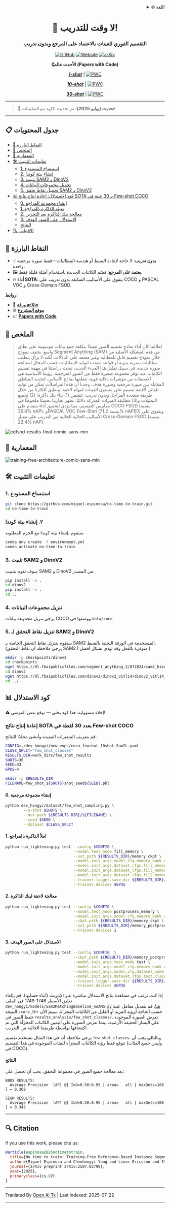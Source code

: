 <div align="right">
  <details>
    <summary >🌐 اللغة</summary>
    <div>
      <div align="center">
        <a href="https://openaitx.github.io/view.html?user=miquel-espinosa&project=no-time-to-train&lang=en">English</a>
        | <a href="https://openaitx.github.io/view.html?user=miquel-espinosa&project=no-time-to-train&lang=zh-CN">简体中文</a>
        | <a href="https://openaitx.github.io/view.html?user=miquel-espinosa&project=no-time-to-train&lang=zh-TW">繁體中文</a>
        | <a href="https://openaitx.github.io/view.html?user=miquel-espinosa&project=no-time-to-train&lang=ja">日本語</a>
        | <a href="https://openaitx.github.io/view.html?user=miquel-espinosa&project=no-time-to-train&lang=ko">한국어</a>
        | <a href="https://openaitx.github.io/view.html?user=miquel-espinosa&project=no-time-to-train&lang=hi">हिन्दी</a>
        | <a href="https://openaitx.github.io/view.html?user=miquel-espinosa&project=no-time-to-train&lang=th">ไทย</a>
        | <a href="https://openaitx.github.io/view.html?user=miquel-espinosa&project=no-time-to-train&lang=fr">Français</a>
        | <a href="https://openaitx.github.io/view.html?user=miquel-espinosa&project=no-time-to-train&lang=de">Deutsch</a>
        | <a href="https://openaitx.github.io/view.html?user=miquel-espinosa&project=no-time-to-train&lang=es">Español</a>
        | <a href="https://openaitx.github.io/view.html?user=miquel-espinosa&project=no-time-to-train&lang=it">Italiano</a>
        | <a href="https://openaitx.github.io/view.html?user=miquel-espinosa&project=no-time-to-train&lang=ru">Русский</a>
        | <a href="https://openaitx.github.io/view.html?user=miquel-espinosa&project=no-time-to-train&lang=pt">Português</a>
        | <a href="https://openaitx.github.io/view.html?user=miquel-espinosa&project=no-time-to-train&lang=nl">Nederlands</a>
        | <a href="https://openaitx.github.io/view.html?user=miquel-espinosa&project=no-time-to-train&lang=pl">Polski</a>
        | <a href="https://openaitx.github.io/view.html?user=miquel-espinosa&project=no-time-to-train&lang=ar">العربية</a>
        | <a href="https://openaitx.github.io/view.html?user=miquel-espinosa&project=no-time-to-train&lang=fa">فارسی</a>
        | <a href="https://openaitx.github.io/view.html?user=miquel-espinosa&project=no-time-to-train&lang=tr">Türkçe</a>
        | <a href="https://openaitx.github.io/view.html?user=miquel-espinosa&project=no-time-to-train&lang=vi">Tiếng Việt</a>
        | <a href="https://openaitx.github.io/view.html?user=miquel-espinosa&project=no-time-to-train&lang=id">Bahasa Indonesia</a>
      </div>
    </div>
  </details>
</div>

<div align="center">

# 🚀 لا وقت للتدريب!  
### التقسيم الفوري للعينات بالاعتماد على المرجع وبدون تدريب  
[![GitHub](https://img.shields.io/badge/%E2%80%8B-No%20Time%20To%20Train-black?logo=github)](https://github.com/miquel-espinosa/no-time-to-train)
[![Website](https://img.shields.io/badge/🌐-Project%20Page-grey)](https://miquel-espinosa.github.io/no-time-to-train/)
[![arXiv](https://img.shields.io/badge/arXiv-2507.02798-b31b1b)](https://arxiv.org/abs/2507.02798)

**الأحدث عالميًا (Papers with Code)**

[**_1-shot_**](https://paperswithcode.com/sota/few-shot-object-detection-on-ms-coco-1-shot?p=no-time-to-train-training-free-reference) | [![PWC](https://img.shields.io/endpoint.svg?url=https://paperswithcode.com/badge/no-time-to-train-training-free-reference/few-shot-object-detection-on-ms-coco-1-shot)](https://paperswithcode.com/sota/few-shot-object-detection-on-ms-coco-1-shot?p=no-time-to-train-training-free-reference)

[**_10-shot_**](https://paperswithcode.com/sota/few-shot-object-detection-on-ms-coco-10-shot?p=no-time-to-train-training-free-reference) | [![PWC](https://img.shields.io/endpoint.svg?url=https://paperswithcode.com/badge/no-time-to-train-training-free-reference/few-shot-object-detection-on-ms-coco-10-shot)](https://paperswithcode.com/sota/few-shot-object-detection-on-ms-coco-10-shot?p=no-time-to-train-training-free-reference)

[**_30-shot_**](https://paperswithcode.com/sota/few-shot-object-detection-on-ms-coco-30-shot?p=no-time-to-train-training-free-reference) | [![PWC](https://img.shields.io/endpoint.svg?url=https://paperswithcode.com/badge/no-time-to-train-training-free-reference/few-shot-object-detection-on-ms-coco-30-shot)](https://paperswithcode.com/sota/few-shot-object-detection-on-ms-coco-30-shot?p=no-time-to-train-training-free-reference)

</div>

---

> 🔔 **تحديث (يوليو 2025):** تم تحديث الكود مع التعليمات!

---

## 📋 جدول المحتويات

- [🎯 النقاط البارزة](#-highlights)
- [📜 الملخص](#-abstract)
- [🧠 المعمارية](#-architecture)
- [🛠️ تعليمات التثبيت](#️-installation-instructions)
  - [1. استنساخ المستودع](#1-clone-the-repository)
  - [2. إنشاء بيئة كوندا](#2-create-conda-environment)
  - [3. تثبيت SAM2 و DinoV2](#3-install-sam2-and-dinov2)
  - [4. تحميل مجموعات البيانات](#4-download-datasets)
  - [5. تحميل نقاط تحقق SAM2 و DinoV2](#5-download-sam2-and-dinov2-checkpoints)
- [📊 كود الاستدلال: إعادة إنتاج نتائج SOTA بـ 30 عينة في Few-shot COCO](#-inference-code)
  - [0. إنشاء مجموعة المراجع](#0-create-reference-set)
  - [1. تعبئة الذاكرة بالمراجع](#1-fill-memory-with-references)
  - [2. معالجة بنك الذاكرة بعد التخزين](#2-post-process-memory-bank)
  - [3. الاستدلال على الصور الهدف](#3-inference-on-target-images)
  - [النتائج](#results)
- [🔍 الاقتباس](#-citation)


## 🎯 النقاط البارزة
- 💡 **بدون تدريب**: لا حاجة لإعادة الضبط أو هندسة المطالبات—فقط صورة مرجعية واحدة.  
- 🖼️ **يعتمد على المرجع**: قسّم الكائنات الجديدة باستخدام أمثلة قليلة فقط.  
- 🔥 **أداء SOTA**: يتفوق على الأساليب السابقة بدون تدريب على COCO و PASCAL VOC و Cross-Domain FSOD.

**روابط:**
- 🧾 [**ورقة arXiv**](https://arxiv.org/abs/2507.02798)  
- 🌐 [**موقع المشروع**](https://miquel-espinosa.github.io/no-time-to-train/)  
- 📈 [**Papers with Code**](https://paperswithcode.com/paper/no-time-to-train-training-free-reference)

## 📜 الملخص

> لطالما كان أداء نماذج تقسيم الصور مقيدًا بتكلفة جمع بيانات موسومة على نطاق واسع. يخفف نموذج Segment Anything (SAM) من هذه المشكلة الأصلية من خلال نموذج تقسيم قابل للمطالبة وغير معتمد على الدلالات، لكنه لا يزال يتطلب مطالبات بصرية يدوية أو قواعد معقدة لتوليد المطالبات حسب المجال لمعالجة صورة جديدة. في سبيل تقليل هذا العبء الجديد، تبحث دراستنا في مهمة تقسيم الكائنات عند توفر مجموعة صغيرة فقط من الصور المرجعية. رؤيتنا الأساسية هي الاستفادة من مؤشرات دلالية قوية، تتعلمها نماذج الأساس، لتحديد المناطق المقابلة بين صورة مرجعية وصورة هدف. وجدنا أن هذه المراسلات تمكن من توليد تلقائي لأقنعة تقسيم على مستوى العينات لمهام لاحقة، ونطبق أفكارنا من خلال طريقة متعددة المراحل وبدون تدريب، تتضمن (1) بناء بنك ذاكرة؛ (2) تجميع التمثيلات و(3) مطابقة الميزات المدركة دلاليًا. تظهر تجاربنا تحسنًا ملحوظًا في مقاييس التقسيم، مما يؤدي لتحقيق أداء متقدم على COCO FSOD (بنسبة 36.8% nAP)، وPASCAL VOC Few-Shot (بنسبة 71.2% nAP50) ويتفوق على الأساليب الحالية الخالية من التدريب على معيار Cross-Domain FSOD (بنسبة 22.4% nAP).

![cdfsod-results-final-comic-sans-min](https://github.com/user-attachments/assets/ab302c02-c080-4042-99fc-0e181ba8abb9)


## 🧠 المعمارية

![training-free-architecture-comic-sans-min](https://github.com/user-attachments/assets/d84dd83a-505e-45a0-8ce3-98e1838017f9)


## 🛠️ تعليمات التثبيت

### 1. استنساخ المستودع


```bash
git clone https://github.com/miquel-espinosa/no-time-to-train.git
cd no-time-to-train
```
### ٢. إنشاء بيئة كوندا

سنقوم بإنشاء بيئة كوندا مع الحزم المطلوبة.

```bash
conda env create -f environment.yml
conda activate no-time-to-train
```
### 3. تثبيت SAM2 و DinoV2

سوف نقوم بتثبيت SAM2 و DinoV2 من المصدر.

```bash
pip install -e .
cd dinov2
pip install -e .
cd ..
```
### 4. تنزيل مجموعات البيانات

يرجى تنزيل مجموعة بيانات COCO ووضعها في `data/coco`

### 5. تنزيل نقاط التحقق لـ SAM2 و DinoV2

سنقوم بتنزيل نقاط التحقق الخاصة بـ SAM2 المستخدمة في الورقة البحثية بالضبط.
(يرجى ملاحظة أن نقاط التحقق SAM2.1 متوفرة بالفعل وقد تؤدي بشكل أفضل.)


```bash
mkdir -p checkpoints/dinov2
cd checkpoints
wget https://dl.fbaipublicfiles.com/segment_anything_2/072824/sam2_hiera_large.pt
cd dinov2
wget https://dl.fbaipublicfiles.com/dinov2/dinov2_vitl14/dinov2_vitl14_pretrain.pth
cd ../..
```
## 📊 كود الاستدلال

⚠️ إخلاء مسؤولية: هذا كود بحثي — توقع بعض الفوضى!

### إعادة إنتاج نتائج SOTA بعدد 30 لقطة في Few-shot COCO

قم بتعريف المتغيرات المفيدة وأنشئ مجلدًا للنتائج:



```bash
CONFIG=./dev_hongyi/new_exps/coco_fewshot_10shot_Sam2L.yaml
CLASS_SPLIT="few_shot_classes"
RESULTS_DIR=work_dirs/few_shot_results
SHOTS=30
SEED=33
GPUS=4

mkdir -p $RESULTS_DIR
FILENAME=few_shot_${SHOTS}shot_seed${SEED}.pkl
```
#### 0. إنشاء مجموعة مرجعية


```bash
python dev_hongyi/dataset/few_shot_sampling.py \
        --n-shot $SHOTS \
        --out-path ${RESULTS_DIR}/${FILENAME} \
        --seed $SEED \
        --dataset $CLASS_SPLIT
```
#### 1. املأ الذاكرة بالمراجع


```bash
python run_lightening.py test --config $CONFIG \
                              --model.test_mode fill_memory \
                              --out_path ${RESULTS_DIR}/memory.ckpt \
                              --model.init_args.model_cfg.memory_bank_cfg.length $SHOTS \
                              --model.init_args.dataset_cfgs.fill_memory.memory_pkl ${RESULTS_DIR}/${FILENAME} \
                              --model.init_args.dataset_cfgs.fill_memory.memory_length $SHOTS \
                              --model.init_args.dataset_cfgs.fill_memory.class_split $CLASS_SPLIT \
                              --trainer.logger.save_dir ${RESULTS_DIR}/ \
                              --trainer.devices $GPUS
```
#### 2. معالجة لاحقة لبنك الذاكرة


```bash
python run_lightening.py test --config $CONFIG \
                              --model.test_mode postprocess_memory \
                              --model.init_args.model_cfg.memory_bank_cfg.length $SHOTS \
                              --ckpt_path ${RESULTS_DIR}/memory.ckpt \
                              --out_path ${RESULTS_DIR}/memory_postprocessed.ckpt \
                              --trainer.devices 1
```
#### 3. الاستدلال على الصور الهدف


```bash
python run_lightening.py test --config $CONFIG  \
                              --ckpt_path ${RESULTS_DIR}/memory_postprocessed.ckpt \
                              --model.init_args.test_mode test \
                              --model.init_args.model_cfg.memory_bank_cfg.length $SHOTS \
                              --model.init_args.model_cfg.dataset_name $CLASS_SPLIT \
                              --model.init_args.dataset_cfgs.test.class_split $CLASS_SPLIT \
                              --trainer.logger.save_dir ${RESULTS_DIR}/ \
                              --trainer.devices $GPUS
```
إذا كنت ترغب في مشاهدة نتائج الاستدلال مباشرة عبر الإنترنت (أثناء حسابها)، قم بإلغاء تعليق الأسطر 1746-1749 في الملف `dev_hongyi/models/Sam2MatchingBaseline_noAMG.py` [هنا](https://github.com/miquel-espinosa/no-time-to-train/blob/main/dev_hongyi/models/Sam2MatchingBaseline_noAMG.py#L1746).
قم بتعديل معامل عتبة النتيجة `score_thr` حسب الحاجة لرؤية المزيد أو القليل من الكائنات المجزأة.
سيتم الآن حفظ الصور في `results_analysis/few_shot_classes/`. تعرض الصورة الموجودة على اليسار الحقيقة الأرضية، بينما تعرض الصورة على اليمين الكائنات المجزأة التي تم اكتشافها بواسطة طريقتنا الخالية من التدريب.

يرجى ملاحظة أنه في هذا المثال نستخدم تقسيم `few_shot_classes`، وبالتالي يجب أن نتوقع فقط رؤية الكائنات المجزأة للفئات الموجودة في هذا التقسيم (وليس جميع الفئات في COCO).

#### النتائج

بعد معالجة جميع الصور في مجموعة التحقق، يجب أن تحصل على:


```
BBOX RESULTS:
  Average Precision  (AP) @[ IoU=0.50:0.95 | area=   all | maxDets=100 ] = 0.368

SEGM RESULTS:
  Average Precision  (AP) @[ IoU=0.50:0.95 | area=   all | maxDets=100 ] = 0.342
```
---


## 🔍 Citation

If you use this work, please cite us:

```bibtex
@article{espinosa2025notimetotrain,
  title={No time to train! Training-Free Reference-Based Instance Segmentation},
  author={Miguel Espinosa and Chenhongyi Yang and Linus Ericsson and Steven McDonagh and Elliot J. Crowley},
  journal={arXiv preprint arXiv:2507.02798},
  year={2025},
  primaryclass={cs.CV}
}
```

---

Tranlated By [Open Ai Tx](https://github.com/OpenAiTx/OpenAiTx) | Last indexed: 2025-07-22

---